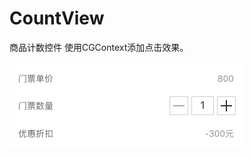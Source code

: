 # CountView
商品计数控件
使用CGContext添加点击效果。

![image](https://github.com/huanghe810229530/CountView/blob/master/effet.png)

